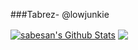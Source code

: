 ###Tabrez- @lowjunkie

<a href="https://github.com/lowjunkie">
<img align="center" alt="sabesan's Github Stats" src="https://github-readme-stats.codestackr.vercel.app/api?username=lowjunkie&show_icons=true&hide_border=true&count_private=true&include_all_commits=true&theme=radical" /></a>

<a href="https://github.com/lowjunkie">
  <img align="center" src="https://github-readme-stats.anuraghazra1.vercel.app/api/top-langs/?username=lowjunkie&layout=compact&theme=radical" />
</a>

<!--
**lowjunkie/lowjunkie** is a ✨ _special_ ✨ repository because its `README.md` (this file) appears on your GitHub profile.

Here are some ideas to get you started:

- 🔭 I’m currently working on ...
- 🌱 I’m currently learning ...
- 👯 I’m looking to collaborate on ...
- 🤔 I’m looking for help with ...
- 💬 Ask me about ...
- 📫 How to reach me: ...
- 😄 Pronouns: ...
- ⚡ Fun fact: ...
-->
